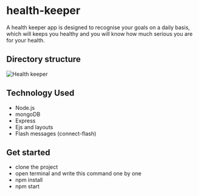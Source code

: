 # health-keeper
A health keeper app is designed to recognise your goals on a daily basis, which will keeps you healthy and you will know how much serious you are for your health.


## Directory structure
![Health keeper](https://user-images.githubusercontent.com/89356818/153579422-205d6e08-ee49-4570-a90e-54ea2d1dc448.jpeg)

## Technology Used 
- Node.js
- mongoDB
- Express
- Ejs and layouts
- Flash messages (connect-flash)

## Get started
- clone the project
- open terminal and write this command one by one
- npm install
- npm start
